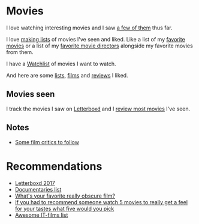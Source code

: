 # Movies

I love watching interesting movies and I saw [a few of them](https://letterboxd.com/nikitavoloboev/films/) thus far.

I love [making lists](https://letterboxd.com/nikitavoloboev/lists/) of movies I've seen and liked. Like a list of my [favorite movies](https://letterboxd.com/nikitavoloboev/list/favorite) or a list of my [favorite movie directors](https://letterboxd.com/nikitavoloboev/list/favorite-directors/) alongside my favorite movies from them.

I have a [Watchlist](https://letterboxd.com/nikitavoloboev/watchlist/) of movies I want to watch.

And here are some [lists](https://letterboxd.com/nikitavoloboev/likes/lists/), [films](https://letterboxd.com/nikitavoloboev/likes/films/) and [reviews](https://letterboxd.com/nikitavoloboev/likes/reviews/) I liked.

## Movies seen

I track the movies I saw on [Letterboxd](https://letterboxd.com/nikitavoloboev/) and I [review most movies](https://letterboxd.com/nikitavoloboev/films/reviews/by/added/) I've seen.

## Notes

- [Some film critics to follow](https://www.reddit.com/r/flicks/comments/7lgwp1/having_a_hard_time_finding_quality_critics_on/)

# Recommendations

- [Letterboxd 2017](https://letterboxd.com/2017/#most-popular-overall)
- [Documentaries list](https://letterboxd.com/vitorgalvao/list/documentary/)
- [What's your favorite really obscure film?](https://www.reddit.com/r/TrueFilm/comments/5prwzt/whats_your_favorite_really_obscure_film/)
- [If you had to recommend someone watch 5 movies to really get a feel for your tastes what five would you pick](https://twitter.com/fozfens/status/1035291388685049856)
- [Awesome IT-films list](https://github.com/greybax/awesome-IT-films#readme)
